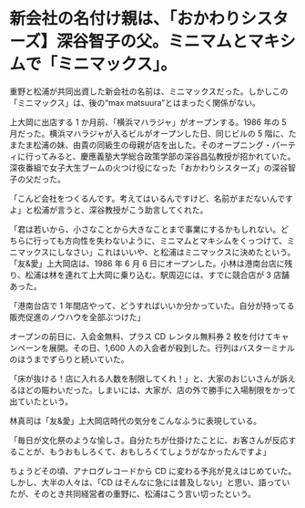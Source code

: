 # 新会社の名付け親は、「おかわりシスターズ】深谷智子の父。ミニマムとマキシムで「ミニマックス」。

重野と松浦が共同出資した新会社の名前は、ミニマックスだった。しかしこの「ミニマックス」は、後の“max matsuura”とはまったく関係がない。

上大岡に出店する 1 か月前、「横浜マハラジャ」がオープンする。1986 年の 5 月だった。横浜マハラジャが入るビルがオープンした日、同じビルの 5 階に、たまたま松浦の妹、由貴の同級生の母親が店を出した。そのオープニング・パーティに行ってみると、慶應義塾大学総合政策学部の深谷昌弘教授が招かれていた。深夜番組で女子大生ブームの火つけ役になった「おかわりシスターズ」の深谷智子の父だった。

「こんど会社をつくるんです。考えてはいるんですけど、名前がまだないんですよ」と松浦が言うと、深谷教授がこう助言してくれた。

「君は若いから、小さなことから大きなことまで事業にするかもしれない。どちらに行っても方向性を失わないように、ミニマムとマキシムをくっつけて、ミニマックスにしなさい」これはいいや、と松浦はミニマックスに決めたという。「友&愛」上大岡店は、1986 年 6 月 6 日にオープンした。小林は港南台店に残り、松浦は林を連れて上大岡に乗り込む。駅周辺には、すでに競合店が 3 店舗あった。

「港南台店で 1 年間店やって、どうすればいいか分かっていた。自分が持ってる販売促進のノウハウを全部ぶつけた」

オープンの前日に、入会金無料、プラス CD レンタル無料券 2 枚を付けてキャンペーンを展開。その日、1,600 人の入会者が殺到した。行列はバスターミナルのほうまでずらりと続いていた。

「床が抜ける！店に入れる人数を制限してくれ！」と、大家のおじいさんが訴えるほどの賑わいだった。しまいには、大家が、店の外で勝手に入場制限をかって出ていたという。

林真司は「友&愛」上大岡店時代の気分をこんなふうに表現している。

「毎日が文化祭のような愉しさ。自分たちが仕掛けたことに、お客さんが反応することが、もうおもしろくて、おもしろくてしょうがなかったんですよ」

ちょうどその頃、アナログレコードから CD に変わる予兆が見えはじめていた。しかし、大半の人々は、「CD はそんなに急には普及しない」と思い、語っていたが、そのとき共同経営者の重野に、松浦はこう言い切ったという。
